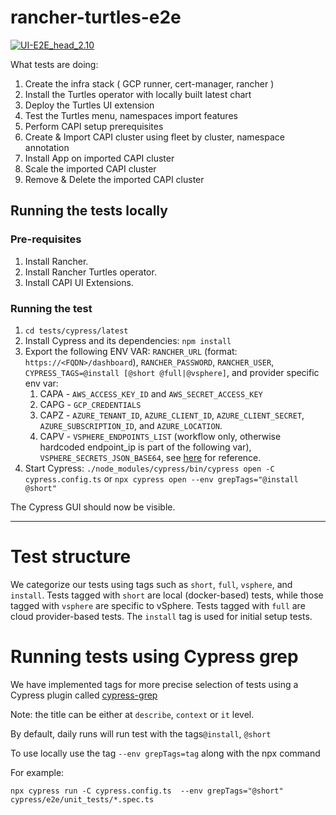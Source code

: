 # rancher-turtles-e2e

[![UI-E2E_head_2.10](https://github.com/rancher-sandbox/rancher-turtles-e2e/actions/workflows/ui-e2e.yaml/badge.svg?branch=main)](https://github.com/rancher-sandbox/rancher-turtles-e2e/actions/workflows/ui-e2e.yaml)

What tests are doing:
1. Create the infra stack ( GCP runner, cert-manager, rancher )
2. Install the Turtles operator with locally built latest chart
3. Deploy the Turtles UI extension
4. Test the Turtles menu, namespaces import features
5. Perform CAPI setup prerequisites
6. Create & Import CAPI cluster using fleet by cluster, namespace annotation
7. Install App on imported CAPI cluster
8. Scale the imported CAPI cluster
9. Remove & Delete the imported CAPI cluster


## Running the tests locally

### Pre-requisites
1. Install Rancher.
2. Install Rancher Turtles operator.
3. Install CAPI UI Extensions.

### Running the test
1. `cd tests/cypress/latest`
2. Install Cypress and its dependencies: `npm install`
3. Export the following ENV VAR: `RANCHER_URL` (format: `https://<FQDN>/dashboard`), `RANCHER_PASSWORD`, `RANCHER_USER`, `CYPRESS_TAGS=@install [@short @full|@vsphere]`, and provider specific env var:
    1. CAPA - `AWS_ACCESS_KEY_ID` and `AWS_SECRET_ACCESS_KEY`
    2. CAPG - `GCP_CREDENTIALS`
    3. CAPZ - `AZURE_TENANT_ID`, `AZURE_CLIENT_ID`, `AZURE_CLIENT_SECRET`, `AZURE_SUBSCRIPTION_ID`, and `AZURE_LOCATION`.
    4. CAPV - `VSPHERE_ENDPOINTS_LIST` (workflow only, otherwise hardcoded endpoint_ip is part of the following var), `VSPHERE_SECRETS_JSON_BASE64`, see [here](tests/cypress/latest/e2e/unit_tests/capv_rke2_cluster.spec.ts#L15) for reference.
4. Start Cypress: `./node_modules/cypress/bin/cypress open -C cypress.config.ts` or `npx cypress open --env grepTags="@install @short"`

The Cypress GUI should now be visible.

---

# Test structure
We categorize our tests using tags such as `short`, `full`, `vsphere`, and `install`. 
Tests tagged with `short` are local (docker-based) tests, while those tagged with `vsphere` are specific to vSphere.
Tests tagged with `full` are cloud provider-based tests. The `install` tag is used for initial setup tests.

# Running tests using Cypress grep
We have implemented tags for more precise selection of tests using a Cypress plugin called [cypress-grep](https://github.com/cypress-io/cypress/tree/develop/npm/grep)

Note: the title can be either at `describe`, `context` or `it` level.

By default, daily runs will run test with the tags`@install`, `@short`

To use locally use the tag `--env grepTags=tag` along with the npx command

For example:
```
npx cypress run -C cypress.config.ts  --env grepTags="@short" cypress/e2e/unit_tests/*.spec.ts
```
